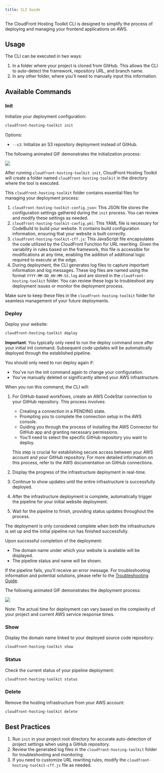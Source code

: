 ```yaml
---
title: CLI Guide
---
```


The CloudFront Hosting Toolkit CLI is designed to simplify the process of deploying and managing your frontend applications on AWS.

## Usage

The CLI can be executed in two ways:

1. In a folder where your project is cloned from GitHub. This allows the CLI to auto-detect the framework, repository URL, and branch name.
2. In any other folder, where you'll need to manually input this information.

## Available Commands

### Init

Initialize your deployment configuration:

```bash
cloudfront-hosting-toolkit init
```

Options:
- `--s3`: Initialize an S3 repository deployment instead of GitHub.

The following animated GIF demonstrates the initialization process:

<img src="/cloudfront-hosting-toolkit/img/init.gif">


After running `cloudfront-hosting-toolkit init`, CloudFront Hosting Toolkit will create a folder named `cloudfront-hosting-toolkit` in the directory where the tool is executed. 

This `cloudfront-hosting-toolkit` folder contains essential files for managing your deployment process:

1. `cloudfront-hosting-toolkit-config.json`: This JSON file stores the configuration settings gathered during the `init` process. You can review and modify these settings as needed.
2. `cloudfront-hosting-toolkit-config.yml`: This YAML file is necessary for CodeBuild to build your website. It contains build configuration information, ensuring that your website is built correctly.
3. `cloudfront-hosting-toolkit-cff.js`: This JavaScript file encapsulates the code utilized by the CloudFront Function for URL rewriting. Given the variability in rules based on the framework, this file is accessible for modifications at any time, enabling the addition of additional logic required to execute at the edge.
4. During deployment, the CLI generates log files to capture important information and log messages. These log files are named using the format `YYYY-MM-DD_HH-MM-SS.log` and are stored in the `cloudfront-hosting-toolkit` folder. You can review these logs to troubleshoot any deployment issues or monitor the deployment process.

Make sure to keep these files in the `cloudfront-hosting-toolkit` folder for seamless management of your future deployments.

### Deploy

Deploy your website:

```bash
cloudfront-hosting-toolkit deploy
```

**Important**: You typically only need to run the deploy command once after your initial init command. Subsequent code updates will be automatically deployed through the established pipeline. 

You should only need to run deploy again if:

- You've run the init command again to change your configuration.
- You've manually deleted or significantly altered your AWS infrastructure.


When you run this command, the CLI will:

1. For GitHub-based workflows, create an AWS CodeStar connection to your GitHub repository. This process involves:

    - Creating a connection in a PENDING state.
    - Prompting you to complete the connection setup in the AWS console.
    - Guiding you through the process of installing the AWS Connector for GitHub app and granting necessary permissions.
    - You'll need to select the specific GitHub repository you want to deploy.

    This step is crucial for establishing secure access between your AWS account and your GitHub repository. For more detailed information on this process, refer to the AWS documentation on GitHub connections.
2. Display the progress of the infrastructure deployment in real-time.
3. Continue to show updates until the entire infrastructure is successfully deployed.
4. After the infrastructure deployment is complete, automatically trigger the pipeline for your initial website deployment.
5. Wait for the pipeline to finish, providing status updates throughout the process.

The deployment is only considered complete when both the infrastructure is set up and the initial pipeline run has finished successfully.

Upon successful completion of the deployment:
- The domain name under which your website is available will be displayed.
- The pipeline status and name will be shown.

If the pipeline fails, you'll receive an error message. For troubleshooting information and potential solutions, please refer to the [Troubleshooting Guide](/cloudfront-hosting-toolkit/troubleshooting/guide).

The following animated GIF demonstrates the deployment process:

<img src="/cloudfront-hosting-toolkit/img/deploy.gif">


Note: The actual time for deployment can vary based on the complexity of your project and current AWS service response times.


### Show

Display the domain name linked to your deployed source code repository:

```bash
cloudfront-hosting-toolkit show
```

### Status

Check the current status of your pipeline deployment:

```bash
cloudfront-hosting-toolkit status
```

### Delete

Remove the hosting infrastructure from your AWS account:

```bash
cloudfront-hosting-toolkit delete
```

## Best Practices

1. Run `init` in your project root directory for accurate auto-detection of project settings when using a GitHub repository.
2. Review the generated log files in the `cloudfront-hosting-toolkit` folder for troubleshooting and monitoring.
3. If you need to customize URL rewriting rules, modify the `cloudfront-hosting-toolkit-cff.js` file as needed.